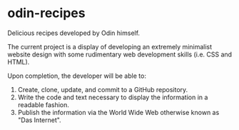 # odin-recipes
Delicious recipes developed by Odin himself.

The current project is a display of developing an extremely minimalist website design with some rudimentary web development skills (i.e. CSS and HTML).

Upon completion, the developer will be able to:

1. Create, clone, update, and commit to a GitHub repository.
2. Write the code and text necessary to display the information in a readable fashion.
3. Publish the information via the World Wide Web otherwise known as "Das Internet".


